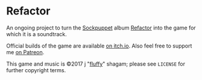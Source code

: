 # Refactor

An ongoing project to turn the [Sockpuppet](http://sockpuppet.us) album [Refactor](http://music.sockpuppet.us/album/refactor) into the game for which it is a soundtrack.

Official builds of the game are available [on itch.io](http://fluffy.itch.io/refactor). Also feel free to support me [on Patreon](http://patreon.com/fluffy).

This game and music is &copy;2017 j "[fluffy](http://beesbuzz.biz)" shagam; please see `LICENSE` for further copyright terms.
